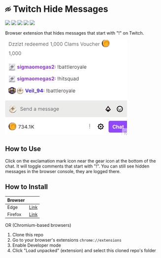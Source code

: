 # ![Icon](https://github.com/rdavydov/twitch-hide-messages/blob/main/images/ico19.png?raw=true) Twitch Hide Messages

![](https://img.shields.io/github/license/rdavydov/twitch-hide-messages?style=for-the-badge&logo=github&color=purple&logoColor=thistle)
![](https://img.shields.io/github/stars/rdavydov/twitch-hide-messages?style=for-the-badge&logo=github&color=darkblue&logoColor=aquamarine)
![](https://img.shields.io/github/forks/rdavydov/twitch-hide-messages?style=for-the-badge&logo=github&color=darkblue&logoColor=aquamarine)
![](https://img.shields.io/github/watchers/rdavydov/twitch-hide-messages?style=for-the-badge&logo=github&color=darkblue&logoColor=aquamarine)
![](https://img.shields.io/github/last-commit/rdavydov/twitch-hide-messages?style=for-the-badge&logo=github&color=darkgreen&logoColor=lightgreen)

Browser extension that hides messages that start with "!" on Twitch.

![Demo](https://github.com/rdavydov/twitch-hide-messages/blob/main/twitch-hide-messages-demo.gif?raw=true)

## How to Use

Click on the exclamation mark icon near the gear icon at the bottom of the chat. It will toggle comments that start with "!". You can still see hidden messages in the browser console, they are logged there.

## How to Install

| Browser |                          |
|---------|--------------------------|
| Edge    | [Link](https://microsoftedge.microsoft.com/addons/detail/hide-messages-on-twitch/kgkngbohcejijflplmdagjieclcigkbh) |
| Firefox | [Link](https://addons.mozilla.org/en-US/firefox/addon/twitch-hide-messages/) |

OR (Chromium-based browsers)

1. Clone this repo
2. Go to your browser's extensions `chrome://extensions`
3. Enable Developer mode
4. Click "Load unpacked" (extension) and select this cloned repo's folder
